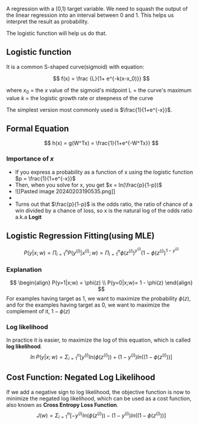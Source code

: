 A regression with a (0,1) target variable. We need to squash the output of the linear regression into an interval between 0 and 1. This helps us interpret the result as probability. 

The logistic function will help us do that. 

## Logistic function
It is a common S-shaped curve(sigmoid) with equation:

$$
f(x) = \frac {L}{1+ e^{-k(x-x_0)}}
$$

where 
$x_0$ = the $x$ value of the sigmoid's midpoint
L = the curve's maximum value
$k$ = the logistic growth rate or steepness of the curve

The simplest version most commonly used is $\frac{1}{1+e^{-x}}$. 

## Formal Equation
$$
h(x) = g(W^Tx) = \frac{1}{1+e^{-W^Tx}}
$$
### Importance of $x$
- If you express a probability as a function of x using the logistic function $p = \frac{1}{1+e^{-x}}$
- Then, when you solve for x, you get $x = ln(\frac{p}{1-p})$
- ![[Pasted image 20240203190535.png]]
- 
- Turns out that $\frac{p}{1-p}$ is the odds ratio, the ratio of chance of a win divided by a chance of loss, so x is the natural log of the odds ratio a.k.a **Logit**

## Logistic Regression Fitting(using MLE)

$$
P(y|x;w)= \Pi_{i=1}^{n} P(y^{(i)}|x^{(i)};w) = \Pi_{i=1}^{n} \phi(z^{(i)})^{y^{(i)}}(1-\phi(z^{(i)})^{1-y^{(i)}}
$$
### Explanation
$$
\begin{align}
P(y=1|x;w) = \phi(z) \\
P(y=0|x;w)= 1 - \phi(z)
\end{align}
$$
For examples having target as 1, we want to maximize the probability $\phi(z)$, and for the examples having target as 0, we want to maximize the complement of it, $1-\phi(z)$


### Log likelihood
In practice it is easier, to maximize the log of this equation, which is called **log likelihood**. 
$$
ln\;P(y|x;w)=  \Sigma_{i=1}^{n}[ y^{(i)}ln(\phi(z^{(i)}))+{(1-y^{(i)})ln((1-\phi(z^{(i)}))}]
$$
## Cost Function: Negated Log Likelihood
If we add a negative sign to log likelihood, the objective function is now to minimize the negated log likelihood, which can be used as a cost function, also known as **Cross Entropy Loss Function**.
$$
J(w) =  \Sigma_{i=1}^{n}[- y^{(i)}ln(\phi(z^{(i)}))-{(1-y^{(i)})ln((1-\phi(z^{(i)}))}]
$$

